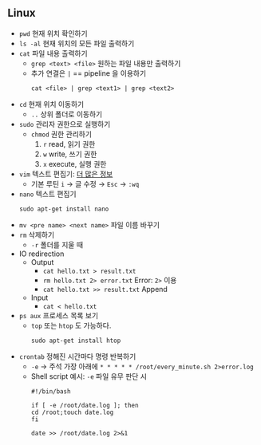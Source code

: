 ## Linux

- `pwd` 현재 위치 확인하기
- `ls -al` 현재 위치의 모든 파일 출력하기
- `cat` 파일 내용 출력하기
  - `grep <text> <file>` 원하는 파일 내용만 출력하기
  - 추가 연결은 `|` == pipeline 을 이용하기
    ```
    cat <file> | grep <text1> | grep <text2>
    ```
- `cd` 현재 위치 이동하기
  - `..` 상위 폴더로 이동하기
- `sudo` 관리자 권한으로 실행하기
  - `chmod` 권한 관리하기
    1. `r` read, 읽기 권한
    2. `w` write, 쓰기 권한
    3. `x` execute, 실행 권한
- `vim` 텍스트 편집기: [더 많은 정보](https://missing-semester-kr.github.io/2020/editors/)
  - 기본 루틴 `i` → 글 수정 → `Esc` → `:wq`
- `nano` 텍스트 편집기
  ```
  sudo apt-get install nano
  ```
- `mv <pre name> <next name>` 파일 이름 바꾸기
- `rm` 삭제하기
  - `-r` 폴더를 지울 때
- IO redirection
  - Output
    - `cat hello.txt > result.txt`
    - `rm hello.txt 2> error.txt` Error: `2>` 이용
    - `cat hello.txt >> result.txt` Append
  - Input
    - `cat < hello.txt`
- `ps aux` 프로세스 목록 보기
  - `top` 또는 `htop` 도 가능하다.
    ```
    sudo apt-get install htop
    ```
- `crontab` 정해진 시간마다 명령 반복하기
  - `-e` → 주석 가장 아래에 `* * * * * /root/every_minute.sh 2>error.log`
  - Shell script 예시: `-e` 파일 유무 판단 시
    ```
    #!/bin/bash

    if [ -e /root/date.log ]; then
    cd /root;touch date.log
    fi

    date >> /root/date.log 2>&1
    ```

